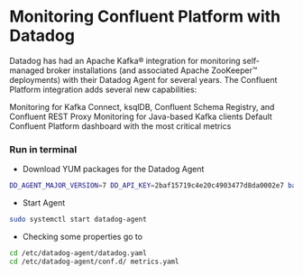 # Monitoring Confluent Platform with Datadog
Datadog has had an Apache Kafka® integration for monitoring self-managed broker installations (and associated Apache ZooKeeper™ deployments) with their Datadog Agent for several years. The Confluent Platform integration adds several new capabilities:

Monitoring for Kafka Connect, ksqlDB, Confluent Schema Registry, and Confluent REST Proxy
Monitoring for Java-based Kafka clients
Default Confluent Platform dashboard with the most critical metrics

### Run in terminal 

* Download YUM packages for the Datadog Agent 
```bash
DD_AGENT_MAJOR_VERSION=7 DD_API_KEY=2baf15719c4e20c4903477d8da0002e7 bash -c "$(curl -L https://raw.githubusercontent.com/DataDog/datadog-agent/master/cmd/agent/install_script.sh)"
```

* Start Agent
```bash
sudo systemctl start datadog-agent
```


* Checking some properties go to
```bash
cd /etc/datadog-agent/datadog.yaml
cd /etc/datadog-agent/conf.d/ metrics.yaml
```
